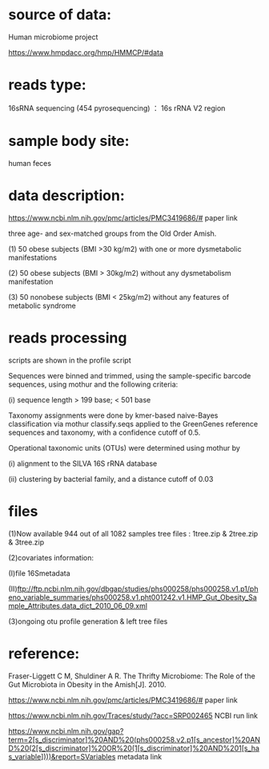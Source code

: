 
# source of data: 
Human microbiome project 

https://www.hmpdacc.org/hmp/HMMCP/#data

# reads type: 
16sRNA sequencing (454 pyrosequencing) ： 16s rRNA V2 region

# sample body site:
human feces

# data description:
https://www.ncbi.nlm.nih.gov/pmc/articles/PMC3419686/# paper link

three age- and sex-matched groups from the Old Order Amish.

(1)	50 obese subjects (BMI >30 kg/m2) with one or more dysmetabolic manifestations

(2)	50 obese subjects (BMI > 30kg/m2) without any dysmetabolism manifestation

(3)	50 nonobese subjects (BMI < 25kg/m2) without any features of metabolic syndrome 

# reads processing
scripts are shown in the profile script

Sequences were binned and trimmed, using the sample-specific barcode sequences, using mothur and the following criteria:

(i) sequence length > 199 base; < 501 base

Taxonomy assignments were done by kmer-based naive-Bayes classification via mothur classify.seqs applied to the GreenGenes reference sequences and taxonomy, with a confidence cutoff of 0.5. 

Operational taxonomic units (OTUs) were determined using mothur by 

(i) alignment to the SILVA 16S rRNA database

(ii) clustering by bacterial family, and a distance cutoff of 0.03

# files
(1)Now available 944 out of all 1082 samples tree files : 1tree.zip & 2tree.zip & 3tree.zip

(2)covariates information:

(I)file 16Smetadata

(II)ftp://ftp.ncbi.nlm.nih.gov/dbgap/studies/phs000258/phs000258.v1.p1/pheno_variable_summaries/phs000258.v1.pht001242.v1.HMP_Gut_Obesity_Sample_Attributes.data_dict_2010_06_09.xml

(3)ongoing 
otu profile generation & left tree files 


# reference:
Fraser-Liggett C M, Shuldiner A R. The Thrifty Microbiome: The Role of the Gut Microbiota in Obesity in the Amish[J]. 2010.

https://www.ncbi.nlm.nih.gov/pmc/articles/PMC3419686/# paper link

https://www.ncbi.nlm.nih.gov/Traces/study/?acc=SRP002465 NCBI run link

https://www.ncbi.nlm.nih.gov/gap?term=2[s_discriminator]%20AND%20(phs000258.v2.p1[s_ancestor]%20AND%20(2[s_discriminator]%20OR%20(1[s_discriminator]%20AND%201[s_has_variable])))&report=SVariables metadata link


